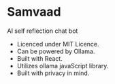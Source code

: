 # Samvaad
AI self reflection chat bot
- Licenced under MIT Licence.
- Can be powered by Ollama.
- Built with React.
- Utilizes ollama javaScript library.
- Built with privacy in mind. 
